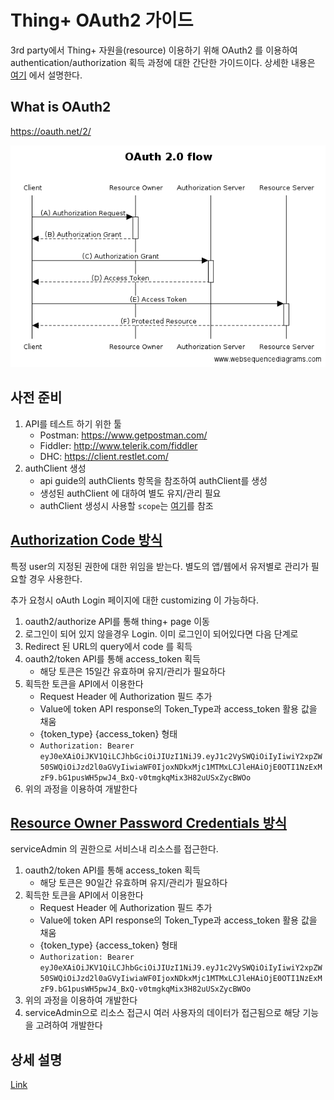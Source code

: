 # Thing+ OAuth2 가이드
3rd party에서 Thing+ 자원을(resource) 이용하기 위해
OAuth2 를 이용하여 authentication/authorization 획득 과정에 대한 간단한 가이드이다.
상세한 내용은 [여기](./OAuth2.md) 에서 설명한다.


## What is OAuth2
https://oauth.net/2/

![OAuth](./images/oauth2.png "OAuth")


## 사전 준비
1. API를 테스트 하기 위한 툴
    - Postman: https://www.getpostman.com/
    - Fiddler: http://www.telerik.com/fiddler
    - DHC: https://client.restlet.com/
2. authClient 생성
    - api guide의 authClients 항목을 참조하여 authClient를 생성
    - 생성된 authClient 에 대하여 별도 유지/관리 필요
    - authClient 생성시 사용할 `scope`는 [여기](./OAuth2.md#scopes)를 참조
 
 
## [Authorization Code 방식](./OAuth2.md#authorization-code-grant-or-web-server)
특정 user의 지정된 권한에 대한 위임을 받는다.
별도의 앱/웹에서 유저별로 관리가 필요할 경우 사용한다.

추가 요청시 oAuth Login 페이지에 대한 customizing 이 가능하다.

1. oauth2/authorize API를 통해 thing+ page 이동
1. 로그인이 되어 있지 않을경우 Login. 이미 로그인이 되어있다면 다음 단계로
1. Redirect 된 URL의 query에서 code 를 획득
1. oauth2/token API를 통해 access_token 획득
    * 해당 토큰은 15일간 유효하며 유지/관리가 필요하다
1. 획득한 토큰을 API에서 이용한다
    * Request Header 에 Authorization 필드 추가
    * Value에 token API response의 Token_Type과 access_token 활용 값을 채움
    * {token_type} {access_token} 형태
    * ```Authorization: Bearer eyJ0eXAiOiJKV1QiLCJhbGciOiJIUzI1NiJ9.eyJ1c2VySWQiOiIyIiwiY2xpZW50SWQiOiJzd2l0aGVyIiwiaWF0IjoxNDkxMjc1MTMxLCJleHAiOjE0OTI1NzExMzF9.bG1pusWH5pwJ4_BxQ-v0tmgkqMix3H82uUSxZycBWOo```
1. 위의 과정을 이용하여 개발한다



## [Resource Owner Password Credentials 방식](./OAuth2.md#resource-owner-password-credentials-grant)
serviceAdmin 의 권한으로 서비스내 리소스를 접근한다.

1. oauth2/token API를 통해 access_token 획득
    * 해당 토큰은 90일간 유효하며 유지/관리가 필요하다
1. 획득한 토큰을 API에서 이용한다
    * Request Header 에 Authorization 필드 추가
    * Value에 token API response의 Token_Type과 access_token 활용 값을 채움
    * {token_type} {access_token} 형태
    * ```Authorization: Bearer eyJ0eXAiOiJKV1QiLCJhbGciOiJIUzI1NiJ9.eyJ1c2VySWQiOiIyIiwiY2xpZW50SWQiOiJzd2l0aGVyIiwiaWF0IjoxNDkxMjc1MTMxLCJleHAiOjE0OTI1NzExMzF9.bG1pusWH5pwJ4_BxQ-v0tmgkqMix3H82uUSxZycBWOo```
1. 위의 과정을 이용하여 개발한다
1. serviceAdmin으로 리소스 접근시 여러 사용자의 데이터가 접근됨으로 해당 기능을 고려하여 개발한다

## 상세 설명
[Link](./OAuth2.md)

